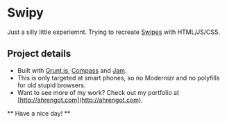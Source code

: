 # Swipy
Just a silly little experiemnt. Trying to recreate [Swipes](http://swipesapp.com/) with HTML/JS/CSS.

## Project details
* Built with [Grunt.js](http://gruntjs.com/), [Compass](http://compass-style.org/) and [Jam](http://jamjs.org/).
* This is only targeted at smart phones, so no Modernizr and no polyfills for old stupid browsers.
* Want to see more of my work? Check out my portfolio at [http://ahrengot.com](http://ahrengot.com).

** Have a nice day! **